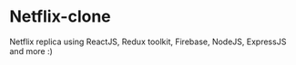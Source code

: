 # Netflix-clone
Netflix replica using ReactJS, Redux toolkit, Firebase, NodeJS, ExpressJS and more :)
